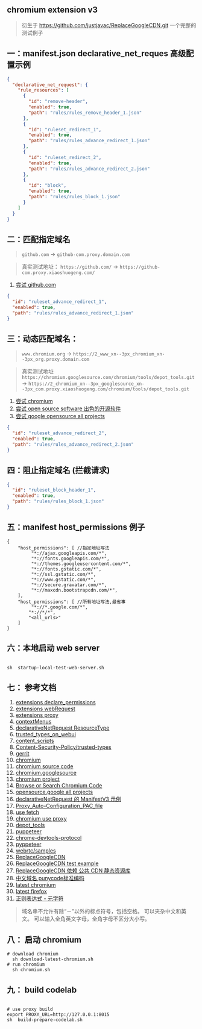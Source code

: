 ## chromium extension v3
> 衍生于 https://github.com/justjavac/ReplaceGoogleCDN.git 
> 一个完整的 测试例子

## 一：manifest.json declarative_net_reques 高级配置示例

```json
{
  "declarative_net_request": {
    "rule_resources": [
      {
        "id": "remove-header",
        "enabled": true,
        "path": "rules/rules_remove_header_1.json"
      },
      {
        "id": "ruleset_redirect_1",
        "enabled": true,
        "path": "rules/rules_advance_redirect_1.json"
      },
      {
        "id": "ruleset_redirect_2",
        "enabled": true,
        "path": "rules/rules_advance_redirect_2.json"
      },
      {
        "id": "block",
        "enabled": true,
        "path": "rules/rules_block_1.json"
      }
    ]
  }
}
```

## 二：匹配指定域名

> `github.com` -> `github-com.proxy.domain.com`

> 真实测试地址： `https://github.com/` -> `https://github-com.proxy.xiaoshuogeng.com/`

1. [尝试 github.com ](https://github.com/)

```json
{
  "id": "ruleset_advance_redirect_1",
  "enabled": true,
  "path": "rules/rules_advance_redirect_1.json"
}
```

## 三：动态匹配域名：

> `www.chromium.org` -> `https://2_www_xn--3px_chromium_xn--3px_org.proxy.domain.com`

> 真实测试地址 `https://chromium.googlesource.com/chromium/tools/depot_tools.git` -> `https://2_chromium_xn--3px_googlesource_xn--3px_com.proxy.xiaoshuogeng.com/chromium/tools/depot_tools.git`

1. [尝试 chromium ](https://chromium.googlesource.com/chromium/src/+/main/docs/linux/build_instructions.md)
2. [尝试 open source software 出色的开源软件 ](https://summerofcode.withgoogle.com/programs/2022/organizations)
3. [尝试 google opensource all projects ](https://cs.opensource.google/)

```json
{
  "id": "ruleset_advance_redirect_2",
  "enabled": true,
  "path": "rules/rules_advance_redirect_2.json"
}
```

## 四：阻止指定域名 (拦截请求)

```json
{
  "id": "ruleset_block_header_1",
  "enabled": true,
  "path": "rules/rules_block_1.json"
}
```

## 五：manifest host_permissions 例子

```
{
    "host_permissions": [ //指定地址写法
         "*://ajax.googleapis.com/*",
         "*://fonts.googleapis.com/*",
         "*://themes.googleusercontent.com/*",
         "*://fonts.gstatic.com/*",
         "*://ssl.gstatic.com/*",
         "*://www.gstatic.com/*",
         "*://secure.gravatar.com/*",
         "*://maxcdn.bootstrapcdn.com/*",
    ],
    "host_permissions": [ //所有地址写法,最省事
         "*://*.google.com/*",
        "*://*/*",
        "<all_urls>"
    ]
}
```

## 六：本地启动 web server

```shell

sh  startup-local-test-web-server.sh

```

## 七： 参考文档

1. [extensions declare_permissions ](https://developer.chrome.com/docs/extensions/mv3/declare_permissions/)
2. [extensions webRequest](https://developer.chrome.com/docs/extensions/reference/webRequest/#event-onHeadersReceived)
3. [extensions proxy](https://developer.chrome.com/docs/extensions/reference/proxy/)
4. [contextMenus](https://developer.chrome.com/docs/extensions/reference/contextMenus//docs/extensions/reference/contextMenus/)
5. [declarativeNetRequest ResourceType](https://developer.chrome.com/docs/extensions/reference/declarativeNetRequest/#type-ResourceType)
6. [trusted_types_on_webui](https://chromium.googlesource.com/chromium/src/+/refs/heads/main/docs/trusted_types_on_webui.md)
7. [content_scripts](https:////developer.chrome.com/docs/extensions/mv3/content_scripts/)
8. [Content-Security-Policy/trusted-types](https://developer.mozilla.org/en-US/docs/Web/HTTP/Headers/Content-Security-Policy/trusted-types)
9. [gerrit](https://gerrit.googlesource.com/gerrit)
10. [chromium](https://www.chromium.org)
11. [chromium source code](https://chromium.googlesource.com/chromium/src/+/main/docs/get_the_code.md)
12. [chromium.googlesource](https://chromium.googlesource.com/chromium/src)
13. [chromium project](https://source.chromium.org/chromium)
14. [Browse or Search Chromium Code](https://source.chromium.org/chromium)
15. [opensource.google all projects ](https://cs.opensource.google/)
16. [declarativeNetRequest 的 ManifestV3 示例](https://52sbl.cn/discussion/1754.html)
17. [Proxy_Auto-Configuration_PAC_file](https://developer.mozilla.org/en-US/docs/Web/HTTP/Proxy_servers_and_tunneling/Proxy_Auto-Configuration_PAC_file)
18. [use fetch](https://developer.mozilla.org/zh-CN/docs/Web/API/Fetch_API/Using_Fetch)
19. [chromium use proxy](https://www.chromium.org/developers/design-documents/network-settings/)
20. [depot_tools](https://chromium.googlesource.com/chromium/tools/depot_tools.git)
21. [puppeteer](https://github.com/puppeteer/puppeteer.git)
22. [chrome-devtools-protocol](https://github.com/ChromeDevTools/awesome-chrome-devtools#chrome-devtools-protocol)
23. [pyppeteer](https://github.com/pyppeteer/pyppeteer.git)
24. [webrtc/samples](https://github.com/webrtc/samples.git)
25. [ReplaceGoogleCDN](https://github.com/justjavac/ReplaceGoogleCDN.git)
26. [ReplaceGoogleCDN test example](https://github.com/justjavac/ReplaceGoogleCDN/tree/master/extension/test)
27. [ReplaceGoogleCDN 依赖 公共 CDN 静态资源库 ](https://github.com/justjavac/ReplaceGoogleCDN/tree/master/extension/test)
28. [中文域名 punycode标准编码](https://en.wikipedia.org/wiki/Punycode)
29. [latest chromium ](https://download-chromium.appspot.com/)
30. [latest firefox](https://www.mozilla.org/en-US/firefox/all/#product-desktop-release)
31. [正则表达式 - 元字符](https://www.runoob.com/regexp/regexp-metachar.html)

> 域名串不允许有除“－”以外的标点符号，包括空格。 可以夹杂中文和英文。 可以输入全角英文字母，全角字母不区分大小写。


## 八： 启动 chromium

```shell
# download chromium
  sh download-latest-chromium.sh
# run chromium
  sh chromium.sh

```

## 九： build codelab

```shell

# use proxy build
export PROXY_URL=http://127.0.0.1:8015
sh  build-prepare-codelab.sh

```

